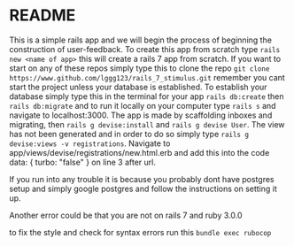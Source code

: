 # README

This is a simple rails app and we will begin the process of beginning the construction of user-feedback. To create this app from scratch type `rails new <name of app>` this will create a rails 7 app from scratch. If you want to start on any of these repos simply type this to clone the repo `git clone https://www.github.com/lggg123/rails_7_stimulus.git` remember you cant start the project unless your database is established. To establish your database simply type this in the terminal for your app `rails db:create` then `rails db:migrate` and to run it locally on your computer type `rails s` and navigate to localhost:3000. The app is made by scaffolding inboxes and migrating, then `rails g devise:install` and `rails g devise User`. The view has not been generated and in order to do so simply type `rails g devise:views -v registrations`. Navigate to app/views/devise/registrations/new.html.erb and add this into the code data: { turbo: "false" } on line 3 after url.

If you run into any trouble it is because you probably dont have postgres setup and simply google postgres and follow the instructions on setting it up. 

Another error could be that you are not on rails 7 and ruby 3.0.0

to fix the style and check for syntax errors run this ```bundle exec rubocop```